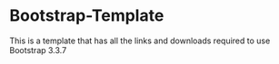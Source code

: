 # Bootstrap-Template

This is a template that has all the links and downloads required to use
Bootstrap 3.3.7
